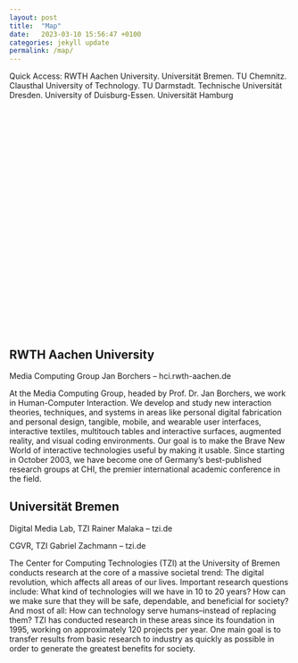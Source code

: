 ```yaml
---
layout: post
title:  "Map"
date:   2023-03-10 15:56:47 +0100
categories: jekyll update
permalink: /map/
---
```


<script src="/assets/js/leaflet-providers.js"></script>
Quick Access: RWTH Aachen University. Universität Bremen. TU Chemnitz. Clausthal University of Technology. TU Darmstadt. Technische Universität Dresden. University of Duisburg-Essen. Universität Hamburg


<link rel="stylesheet" href="/assets/css/leaflet.css" />
<script src="/assets/js/leaflet.js"></script>



<div id="map" style="height: 400px;"></div>


<script src="/assets/js/map.js"></script>



## RWTH Aachen University
Media Computing Group
Jan Borchers – hci.rwth-aachen.de

At the Media Computing Group, headed by Prof. Dr. Jan Borchers, we work in Human-Computer Interaction. We develop and study new interaction theories, techniques, and systems in areas like personal digital fabrication and personal design, tangible, mobile, and wearable user interfaces, interactive textiles, multitouch tables and interactive surfaces, augmented reality, and visual coding environments. Our goal is to make the Brave New World of interactive technologies useful by making it usable. Since starting in October 2003, we have become one of Germany’s best-published research groups at CHI, the premier international academic conference in the field.


## Universität Bremen

Digital Media Lab, TZI
Rainer Malaka – tzi.de

CGVR, TZI
Gabriel Zachmann – tzi.de

The Center for Computing Technologies (TZI) at the University of Bremen conducts research at the core of a massive societal trend: The digital revolution, which affects all areas of our lives. Important research questions include: What kind of technologies will we have in 10 to 20 years? How can we make sure that they will be safe, dependable, and beneficial for society? And most of all: How can technology serve humans–instead of replacing them? TZI has conducted research in these areas since its foundation in 1995, working on approximately 120 projects per year. One main goal is to transfer results from basic research to industry as quickly as possible in order to generate the greatest benefits for society.

